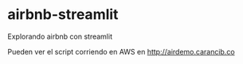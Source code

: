 # airbnb-streamlit
Explorando airbnb con streamlit

Pueden ver el script corriendo en AWS en http://airdemo.carancib.co
